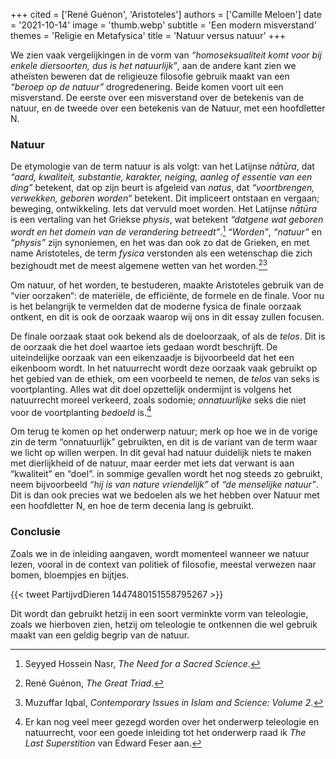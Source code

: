 +++
cited = ['René Guénon', 'Aristoteles']
authors = ['Camille Meloen']
date = '2021-10-14'
image = 'thumb.webp'
subtitle = 'Een modern misverstand'
themes = 'Religie en Metafysica'
title = 'Natuur versus natuur'
+++


We zien vaak vergelijkingen in de vorm van _“homoseksualiteit komt voor bij enkele diersoorten, dus is het natuurlijk”_, aan de andere kant zien we atheïsten beweren dat de religieuze filosofie gebruik maakt van een _“beroep op de natuur”_ drogredenering. Beide komen voort uit een misverstand. De eerste over een misverstand over de betekenis van de natuur, en de tweede over een betekenis van de Natuur, met een hoofdletter N.

### Natuur

De etymologie van de term natuur is als volgt: van het Latijnse _nātūra_, dat _“aard, kwaliteit, substantie, karakter, neiging, aanleg of essentie van een ding”_ betekent, dat op zijn beurt is afgeleid van _natus_, dat _“voortbrengen, verwekken, geboren worden“_ betekent. Dit impliceert ontstaan en vergaan; beweging, ontwikkeling. Iets dat vervuld moet worden. Het Latijnse _nātūra_ is een vertaling van het Griekse _physis_, wat betekent _“datgene wat geboren wordt en het domein van de verandering betreedt”_.[^1] _“Worden”_, _“natuur”_ en _“physis”_ zijn synoniemen, en het was dan ook zo dat de Grieken, en met name Aristoteles, de term _fysica_ verstonden als een wetenschap die zich bezighoudt met de meest algemene wetten van het worden.[^2][^3]

Om natuur, of het worden, te bestuderen, maakte Aristoteles gebruik van de “vier oorzaken“: de materiële, de efficiënte, de formele en de finale. Voor nu is het belangrijk te vermelden dat de moderne fysica de finale oorzaak ontkent, en dit is ook de oorzaak waarop wij ons in dit essay zullen focusen.

De finale oorzaak staat ook bekend als de doeloorzaak, of als de _telos_. Dit is de oorzaak die het doel waartoe iets gedaan wordt beschrijft. De uiteindelijke oorzaak van een eikenzaadje is bijvoorbeeld dat het een eikenboom wordt. In het natuurrecht wordt deze oorzaak vaak gebruikt op het gebied van de ethiek, om een voorbeeld te nemen, de _telos_ van seks is voortplanting. Alles wat dit doel opzettelijk ondermijnt is volgens het natuurrecht moreel verkeerd, zoals sodomie; _onnatuurlijke_ seks die niet voor de voortplanting _bedoeld_ is.[^4]

Om terug te komen op het onderwerp natuur; merk op hoe we in de vorige zin de term “onnatuurlijk” gebruikten, en dit is de variant van de term waar we licht op willen werpen. In dit geval had natuur duidelijk niets te maken met dierlijkheid of de natuur, maar eerder met iets dat verwant is aan “kwaliteit” en “doel”. in sommige gevallen wordt het nog steeds zo gebruikt, neem bijvoorbeeld _“hij is van nature vriendelijk”_ of _“de menselijke natuur”_. Dit is dan ook precies wat we bedoelen als we het hebben over Natuur met een hoofdletter N, en hoe de term decenia lang is gebruikt.


### Conclusie

Zoals we in de inleiding aangaven, wordt momenteel wanneer we natuur lezen, vooral in de context van politiek of filosofie, meestal verwezen naar bomen, bloempjes en bijtjes.

{{< tweet PartijvdDieren 1447480151558795267 >}}

Dit wordt dan gebruikt hetzij in een soort verminkte vorm van teleologie, zoals we hierboven zien, hetzij om teleologie te ontkennen die wel gebruik maakt van een geldig begrip van de natuur.


[^1]: Seyyed Hossein Nasr, _The Need for a Sacred Science_.
[^2]: René Guénon, _The Great Triad_.
[^3]: Muzuffar Iqbal, _Contemporary Issues in Islam and Science: Volume 2_.
[^4]: Er kan nog veel meer gezegd worden over het onderwerp teleologie en natuurrecht, voor een goede inleiding tot het onderwerp raad ik _The Last Superstition_ van Edward Feser aan.

